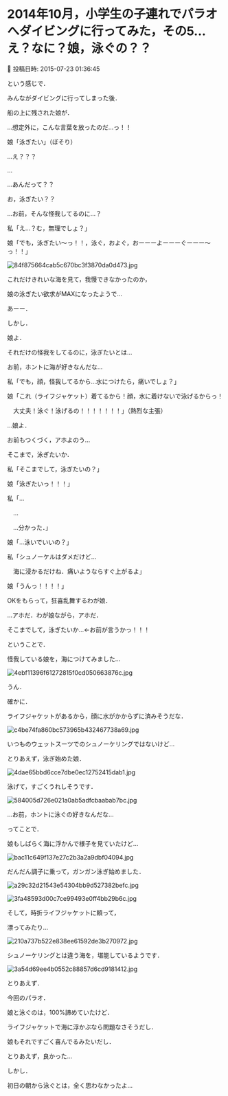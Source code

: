 # 2014年10月，小学生の子連れでパラオへダイビングに行ってみた，その5…え？なに？娘，泳ぐの？？

📅 投稿日時: 2015-07-23 01:36:45

という感じで．


みんながダイビングに行ってしまった後．


船の上に残された娘が．


…想定外に，こんな言葉を放ったのだ…っ！！





娘「泳ぎたい」（ぼそり）





…え？？？


…


…あんだって？？


お，泳ぎたい？？


…お前，そんな怪我してるのに…？





私「え…？む，無理でしょ？」





娘「でも，泳ぎたい～っ！！，泳ぐ，およぐ，おーーーよーーーぐーーー～っ！！」




![84f875664cab5c670bc3f3870da0d473.jpg](images/84f875664cab5c670bc3f3870da0d473.jpg)




これだけきれいな海を見て，我慢できなかったのか，


娘の泳ぎたい欲求がMAXになったようで…





あーー．


しかし．


娘よ．


それだけの怪我をしてるのに，泳ぎたいとは…


お前，ホントに海が好きなんだな…





私「でも，顔，怪我してるから…水につけたら，痛いでしょ？」





娘「これ（ライフジャケット）着てるから！顔，水に着けないで泳げるからっ！


　大丈夫！泳ぐ！泳げるの！！！！！！！」（熱烈な主張）





…娘よ．


お前もつくづく，アホよのう…


そこまで，泳ぎたいか．





私「そこまでして，泳ぎたいの？」





娘「泳ぎたいっ！！！」





私「…


　…


　…分かった．」





娘「…泳いでいいの？」





私「シュノーケルはダメだけど…


　海に浸かるだけね．痛いようならすぐ上がるよ」





娘「うんっ！！！！」





OKをもらって，狂喜乱舞するわが娘．


…アホだ．わが娘ながら，アホだ．


そこまでして，泳ぎたいか…←お前が言うかっ！！！





ということで．


怪我している娘を，海につけてみました…




![4ebf11396f61272815f0cd050663876c.jpg](images/4ebf11396f61272815f0cd050663876c.jpg)




うん．


確かに．


ライフジャケットがあるから，顔に水がかからずに済みそうだな．




![c4be74fa860bc573965b432467738a69.jpg](images/c4be74fa860bc573965b432467738a69.jpg)







いつものウェットスーツでのシュノーケリングではないけど…


とりあえず，泳ぎ始めた娘．




![4dae65bbd6cce7dbe0ec12752415dab1.jpg](images/4dae65bbd6cce7dbe0ec12752415dab1.jpg)




泳げて，すごくうれしそうです．




![584005d726e021a0ab5adfcbaabab7bc.jpg](images/584005d726e021a0ab5adfcbaabab7bc.jpg)




…お前，ホントに泳ぐの好きなんだな…





ってことで．


娘もしばらく海に浮かんで様子を見ていたけど…




![bac11c649f137e27c2b3a2a9dbf04094.jpg](images/bac11c649f137e27c2b3a2a9dbf04094.jpg)




だんだん調子に乗って，ガンガン泳ぎ始めました．




![a29c32d21543e54304bb9d527382befc.jpg](images/a29c32d21543e54304bb9d527382befc.jpg)









![3fa48593d00c7ce99493e0ff4bb29b6c.jpg](images/3fa48593d00c7ce99493e0ff4bb29b6c.jpg)







そして，時折ライフジャケットに頼って，


漂ってみたり…




![210a737b522e838ee61592de3b270972.jpg](images/210a737b522e838ee61592de3b270972.jpg)




シュノーケリングとは違う海を，堪能しているようです．




![3a54d69ee4b0552c88857d6cd9181412.jpg](images/3a54d69ee4b0552c88857d6cd9181412.jpg)







とりあえず．


今回のパラオ．


娘と泳ぐのは，100%諦めていたけど．


ライフジャケットで海に浮かぶなら問題なさそうだし．


娘もそれですごく喜んでるみたいだし．


とりあえず，良かった…





しかし．


初日の朝から泳ぐとは，全く思わなかったよ…
